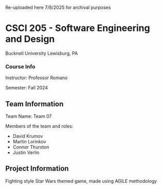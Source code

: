 Re-uploaded here 7/8/2025 for archival purposes

# CSCI 205 - Software Engineering and Design
Bucknell University
Lewisburg, PA
### Course Info
Instructor: Professor Romano

Semester: Fall 2024
## Team Information
Team Name: Team 07

Members of the team and roles:

- David Krumov
- Martin Lorinkov
- Connor Thurston
- Justin Verlin

## Project Information

Fighting style Star Wars themed game, made using AGILE methodology
